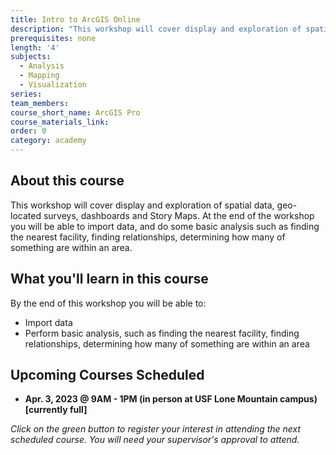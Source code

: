 ```yaml
---
title: Intro to ArcGIS Online
description: "This workshop will cover display and exploration of spatial data, geo-located surveys, dashboards and Story Maps. At the end of\_the workshop you will be able to import data, and do some basic analysis such as finding the nearest facility, finding relationships, determining how many of something are within an area."
prerequisites: none
length: '4'
subjects:
  - Analysis
  - Mapping
  - Visualization
series:
team_members:
course_short_name: ArcGIS Pro
course_materials_link:
order: 0
category: academy
---
```

## About this course

This workshop will cover display and exploration of spatial data, geo-located surveys, dashboards and Story Maps. At the end of the workshop you will be able to import data, and do some basic analysis such as finding the nearest facility, finding relationships, determining how many of something are within an area.

## What you'll learn in this course

By the end of this workshop you will be able to:

* Import data
* Perform basic analysis, such as finding the nearest facility, finding relationships, determining how many of something are within an area

## Upcoming Courses Scheduled

* **Apr. 3, 2023 @ 9AM - 1PM (in person at USF Lone Mountain campus) \[currently full\]**

*Click on the green button to register your interest in attending the next scheduled course. You will need your supervisor's approval to attend.*